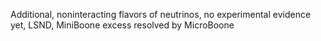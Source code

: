 Additional, noninteracting flavors of neutrinos, no experimental evidence yet, LSND, MiniBoone excess resolved by MicroBoone